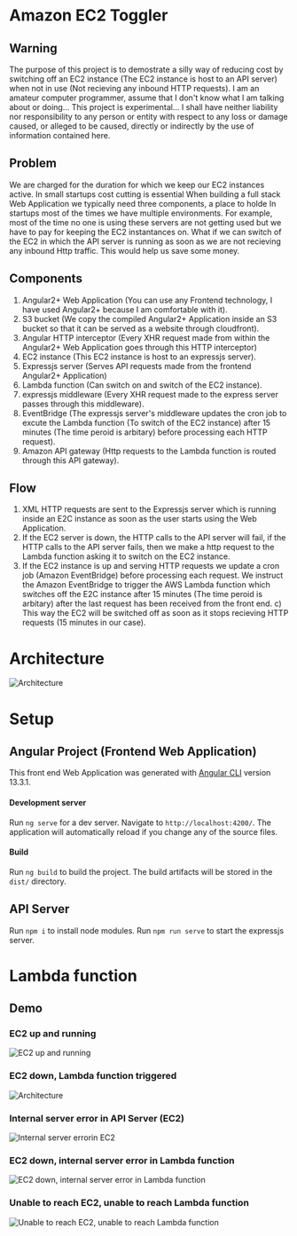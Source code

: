 # Amazon EC2 Toggler

## Warning

 The purpose of this project is to demostrate a silly way of reducing cost by switching off an EC2 instance (The EC2 instance is host to an API server) when not in use (Not recieving any inbound HTTP requests). I am an amateur computer programmer, assume that I don't know what I am talking about or doing... This project is experimental... I shall have neither liability nor responsibility to any person or entity with respect to any loss or damage caused, or alleged to be caused, directly or indirectly by the use of information contained here.

## Problem

We are charged for the duration for which we keep our EC2 instances active. In small startups cost cutting is essential
When building a full stack Web Application we typically need three components, a place to holde
In startups most of the times we have multiple environments. For example, most of the time no one is using these servers are not getting used but we have to pay for keeping the EC2 instantances on. What if we can switch of the EC2 in which the API server is running as soon as we are not recieving any inbound Http traffic. This would help us save some money.

## Components

1) Angular2+ Web Application (You can use any Frontend technology, I have used Angular2+ because I am comfortable with it).
2) S3 bucket (We copy the compiled Angular2+ Application inside an S3 bucket so that it can be served as a website through cloudfront).
3) Angular HTTP interceptor (Every XHR request made from within the Angular2+ Web Application goes through this HTTP interceptor)
4) EC2 instance (This EC2 instance is host to an expressjs server).
5) Expressjs server (Serves API requests made from the frontend Angular2+ Application)
5) Lambda function (Can switch on and switch of the EC2 instance).
6) expressjs middleware (Every XHR request made to the express server passes through this middleware).
6) EventBridge (The expressjs server's middleware updates the cron job to excute the Lambda function (To switch of the EC2 instance) after 15 minutes (The time peroid is arbitary) before processing each HTTP request).
7) Amazon API gateway (Http requests to the Lambda function is routed through this API gateway).

## Flow

1) XML HTTP requests are sent to the Expressjs server which is running inside an E2C instance as soon as the user starts using the Web Application.
2) If the EC2 server is down, the HTTP calls to the API server will fail, if the HTTP calls to the API server fails, then we make a http request to the Lambda function asking it to switch on the EC2 instance.
3) If the EC2 instance is up and serving HTTP requests we update a cron job (Amazon EventBridge) before processing each request. We instruct the Amazon EventBridge to trigger the AWS Lambda function which switches off the E2C instance after 15 minutes (The time peroid is arbitary) after the last request has been received from the front end.
c) This way the EC2 will be switched off as soon as it stops recieving HTTP requests (15 minutes in our case).

# Architecture

![Architecture](https://github.com/shibisuriya/Amazon-EC2-Toggle/blob/master/images/architecture.jpg)

# Setup

## Angular Project (Frontend Web Application)

This front end Web Application was generated with [Angular CLI](https://github.com/angular/angular-cli) version 13.3.1.

#### Development server

Run `ng serve` for a dev server. Navigate to `http://localhost:4200/`. The application will automatically reload if you change any of the source files.

#### Build

Run `ng build` to build the project. The build artifacts will be stored in the `dist/` directory.

## API Server

Run `npm i` to install node modules.
Run `npm run serve` to start the expressjs server.

# Lambda function

## Demo
### EC2 up and running

![EC2 up and running](https://github.com/shibisuriya/Amazon-EC2-Toggle/blob/master/images/github/EC2%20up%20and%20running.png)

### EC2 down, Lambda function triggered

![Architecture](https://github.com/shibisuriya/Amazon-EC2-Toggle/blob/master/images/github/EC2%20down%2C%20Lamba%20function%20triggered.png)

### Internal server error in API Server (EC2)

![Internal server errorin EC2](https://github.com/shibisuriya/Amazon-EC2-Toggle/blob/master/images/github/Internal%20Server%20Error%20in%20EC2.png)

### EC2 down, internal server error in Lambda function

![EC2 down, internal server error in Lambda function](https://github.com/shibisuriya/Amazon-EC2-Toggle/blob/master/images/github/EC2%20down%2C%20internal%20server%20error%20in%20Lambda%20function.png)

### Unable to reach EC2, unable to reach Lambda function

![Unable to reach EC2, unable to reach Lambda function](https://github.com/shibisuriya/Amazon-EC2-Toggle/blob/master/images/github/Unable%20to%20reach%20EC2%20unable%20to%20reach%20Lambda%20function.png)


